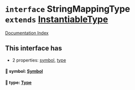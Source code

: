 # `interface` StringMappingType `extends` [InstantiableType](../interface.InstantiableType/README.md)

[Documentation Index](../README.md)

## This interface has

- 2 properties:
[symbol](#-symbol-symbol),
[type](#-type-type)


#### 📄 symbol: [Symbol](../interface.Symbol/README.md)



#### 📄 type: [Type](../interface.Type/README.md)



